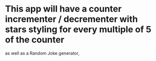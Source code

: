 # This app will have a counter incrementer / decrementer with stars styling for every multiple of 5 of the counter
as well as a Random Joke generator,
